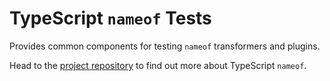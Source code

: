 # TypeScript `nameof` Tests
Provides common components for testing `nameof` transformers and plugins.

Head to the [project repository](https://github.com/typescript-nameof/nameof) to find out more about TypeScript `nameof`.
